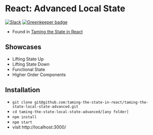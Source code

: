 # React: Advanced Local State

[![Slack](https://slack-the-road-to-learn-react.wieruch.com/badge.svg)](https://slack-the-road-to-learn-react.wieruch.com/) [![Greenkeeper badge](https://badges.greenkeeper.io/taming-the-state-in-react/taming-the-state-local-state-advanced.svg)](https://greenkeeper.io/)

* Found in [Taming the State in React](https://roadtoreact.com/course-details?courseId=TAMING_THE_STATE)

## Showcases

* Lifting State Up
* Lifting State Down
* Functional State
* Higher Order Components

## Installation

* `git clone git@github.com:taming-the-state-in-react/taming-the-state-local-state-advanced.git`
* `cd taming-the-state-local-state-advanced/[any folder]`
* `npm install`
* `npm start`
* visit http://localhost:3000/
